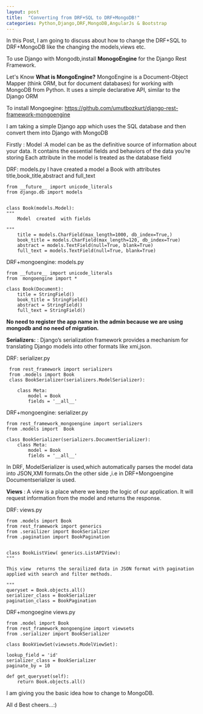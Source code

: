 ```yaml
---
layout: post
title:  "Converting from DRF+SQL to DRF+MongoDB!"
categories: Python,Django,DRF,MongoDB,AngularJs & Bootstrap
---
```


In this Post, I am going to discuss about how to change the DRF+SQL to DRF+MongoDB like the changing the models,views etc.

To use Django with Mongodb,install **MonogoEngine** for the Django Rest Framework.

Let's Know **What is MongoEngine?** MongoEngine is a Document-Object Mapper (think ORM, but for document databases) for working with MongoDB from Python. It uses a simple declarative API, similar to the Django ORM

To install Mongoegine: https://github.com/umutbozkurt/django-rest-framework-mongoengine 


I am taking a simple Django app which uses the SQL database  and then convert them into Django with MongoDB
 
 Firstly :
    Model :A model can be as the definitive source of information about your data. It contains the essential fields and behaviors of the data you’re storing
    Each attribute in the model is treated as the database field
     
 DRF: models.py
    I have created a model a Book with attributes title,book_title,abstract and full_text
 
    from __future__ import unicode_literals
    from django.db import models
     
     
    class Book(models.Model):
    """
        Model  created  with fields

    """
        title = models.CharField(max_length=1000, db_index=True,)
        book_title = models.CharField(max_length=120, db_index=True)
        abstract = models.TextField(null=True, blank=True)
        full_text = models.TextField(null=True, blank=True)

 DRF+mongoengine: models.py
    
    from __future__ import unicode_literals
    from  mongoengine import *
    
    class Book(Document):
        title = StringField()
        book_title = StringField()
        abstract = StringField()
        full_text = StringField()
    
    
 
 **No need to register the app name in the admin because we are using mongodb and no need of migration.**
 
 
 **Serializers:** : Django’s serialization framework provides a mechanism for translating Django models into other formats like xmi,json.
 
 DRF: serializer.py
 
     from rest_framework import serializers
     from .models import Book
     class BookSerializer(serializers.ModelSerializer):
   
        class Meta:
            model = Book
            fields = '__all__'
            
 DRF+mongoengine: serializer.py
 
    from rest_framework_mongoengine import serializers
    from .models import  Book

    class BookSerializer(serializers.DocumentSerializer):
        class Meta:
            model = Book
            fields = '__all__'
 
 In DRF, ModelSerializer is used,which automatically parses the model data into JSON,XMI formats.On the other side ,i.e in DRF+Mongoengine Documentserializer is used.
 
 
 **Views** : A view is a place where we keep the logic of our application. It will request information from the model and returns the response.
 
 DRF: views.py
 
    from .models import Book
    from rest_framework import generics
    from .serailizer import BookSerializer
    from .pagination import BookPagination
    
    
    class BookListView( generics.ListAPIView):
    """

    This view  returns the serailized data in JSON format with pagination applied with search and filter methods.

    """
    queryset = Book.objects.all()
    serializer_class = BookSerializer
    pagination_class = BookPagination
 
 
 DRF+mongoegine views.py
    
    from .model import Book
    from rest_framework_mongoengine import viewsets
    from .serializer import BookSerializer
 
    class BookViewSet(viewsets.ModelViewSet):

    lookup_field = 'id'
    serializer_class = BookSerializer
    paginate_by = 10

    def get_queryset(self):
        return Book.objects.all()
        
 
 
 I am giving you the basic idea how to change to MongoDB.
 
 
 All d Best cheers...:)
 
 